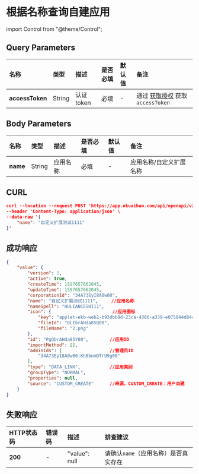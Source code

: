 # 根据名称查询自建应用

import Control from "@theme/Control";

<Control
method="POST"
url="/api/openapi/v2/datalink/getPlatformByName"
/>

## Query Parameters

| 名称 | 类型 | 描述 | 是否必填 | 默认值 | 备注 |
| :--- | :--- | :--- | :--- |:--- | :--- |
| **accessToken** | String | 认证token | 必填 | - | 通过 [获取授权](/docs/open-api/getting-started/auth) 获取 `accessToken` |

## Body Parameters

| 名称 | 类型 | 描述 | 是否必填 | 默认值 | 备注 |
| :--- | :--- | :--- | :--- |:--- | :--- |
| **name** | String | 应用名称 | 必填 | - | 应用名称/自定义扩展名称 |

## CURL
```json
curl --location --request POST 'https://app.ekuaibao.com/api/openapi/v2/datalink/getPlatformByName?accessToken=cxEbrzNJSA3A00' \
--header 'Content-Type: application/json' \
--data-raw '{
	"name": "自定义扩展测试1111"
}'
```

## 成功响应
```json
{
    "value": {
        "version": 1,
        "active": true,
        "createTime": 1597657662045,
        "updateTime": 1597657662045,
        "corporationId": "34A73EyI8A0w00",
        "name": "自定义扩展测试1111",     //应用名称
        "nameSpell": "HULIANCESHI11",
        "icon": {                       //应用图标
            "key": "applet-ekb-web2-b93dbb8d-23ca-4386-a339-e075844d8440-2.png",
            "fileId": "DLIbrAHda85Q00",
            "fileName": "2.png"
        },
        "id": "PgQbrAHda85Y00",        //应用ID
        "importMethod": [], 
        "adminIds": [                  //管理员ID
            "34A73EyI8A0w00:Kh0bnmDTrU9g00"
        ],
        "type": "DATA_LINK",           //应用类别
        "groupType": "NORMAL",
        "properties": null,
        "source": "CUSTOM_CREATE"      //来源，CUSTOM_CREATE：用户自建
    }
}
```

## 失败响应

| HTTP状态码 | 错误码 | 描述 | 排查建议 |
| :--- | :--- | :--- | :--- |
| **200** | - | "value": null | 请确认`name`（应用名称）是否真实存在 | 


